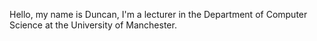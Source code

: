 Hello, my name is Duncan, I'm a lecturer in the Department of Computer Science at the University of Manchester. 
